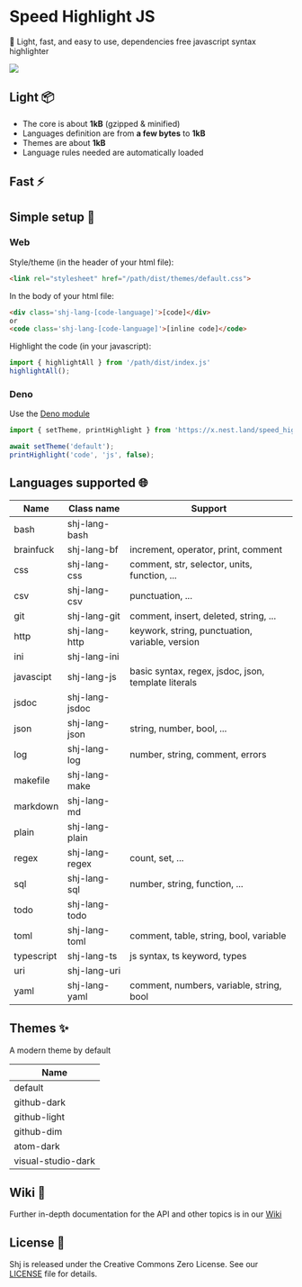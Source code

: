 # Speed Highlight JS

🌈 Light, fast, and easy to use, dependencies free javascript syntax highlighter 

![](https://github.com/matubu/speed_highlight_js/blob/main/assets/screenshot.png)

## Light 📦

 * The core is about **1kB** (gzipped & minified)
 * Languages definition are from **a few bytes** to **1kB**
 * Themes are about **1kB**
 * Language rules needed are automatically loaded

## Fast ⚡

## Simple setup 🚀

### Web

Style/theme (in the header of your html file):
```html
<link rel="stylesheet" href="/path/dist/themes/default.css">
```

In the body of your html file:
```html
<div class='shj-lang-[code-language]'>[code]</div>
or
<code class='shj-lang-[code-language]'>[inline code]</code>
```

Highlight the code (in your javascript):
```js
import { highlightAll } from '/path/dist/index.js'
highlightAll();
```

### Deno

Use the [Deno module](https://deno.land/x/speed_highlight_js)

```js
import { setTheme, printHighlight } from 'https://x.nest.land/speed_highlight_js/dist/deno.js';

await setTheme('default');
printHighlight('code', 'js', false);
```

## Languages supported 🌐

| Name       | Class name     | Support                                             |
| ---------- | -------------- | --------------------------------------------------- |
| bash       | shj-lang-bash  |                                                     |
| brainfuck  | shj-lang-bf    | increment, operator, print, comment                 |
| css        | shj-lang-css   | comment, str, selector, units, function, ...        |
| csv        | shj-lang-csv   | punctuation, ...                                    |
| git        | shj-lang-git   | comment, insert, deleted, string, ...               |
| http       | shj-lang-http  | keywork, string, punctuation, variable, version     |
| ini        | shj-lang-ini   |                                                     |
| javascipt  | shj-lang-js    | basic syntax, regex, jsdoc, json, template literals |
| jsdoc      | shj-lang-jsdoc |                                                     |
| json       | shj-lang-json  | string, number, bool, ...                           |
| log        | shj-lang-log   | number, string, comment, errors                     |
| makefile   | shj-lang-make  |                                                     |
| markdown   | shj-lang-md    |                                                     |
| plain      | shj-lang-plain |                                                     |
| regex      | shj-lang-regex | count, set, ...                                     |
| sql        | shj-lang-sql   | number, string, function, ...                       |
| todo       | shj-lang-todo  |                                                     |
| toml       | shj-lang-toml  | comment, table, string, bool, variable              |
| typescript | shj-lang-ts    | js syntax, ts keyword, types                        |
| uri        | shj-lang-uri   |                                                     |
| yaml       | shj-lang-yaml  | comment, numbers, variable, string, bool            |

## Themes ✨

A modern theme by default

| Name                |
| ------------------- |
| default             |
| github-dark         |
| github-light        |
| github-dim          |
| atom-dark           |
| visual-studio-dark  |

## Wiki 👀

Further in-depth documentation for the API and other topics is in our [Wiki](https://github.com/matubu/speed_highlight_js/wiki)

## License 📃

Shj is released under the Creative Commons Zero License. See our [LICENSE](https://github.com/matubu/speed_highlight_js/blob/main/LICENSE) file for details.

